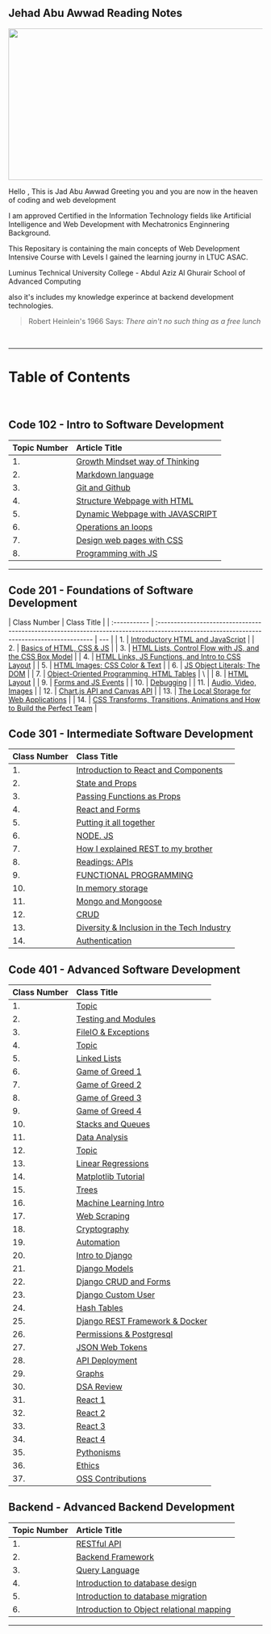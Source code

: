 ## Jehad Abu Awwad Reading Notes

<p align="center">
  <img width="600" height="300" src="https://jadabuawwad.github.io/reading-notes/images/LOGO.png">
</p>

Hello , This is Jad Abu Awwad Greeting you and you are now in the heaven of coding and web development

I am approved Certified in the Information Technology fields like Artificial Intelligence and Web Development with Mechatronics Enginnering Background.

This Repositary is containing the main concepts of Web Development Intensive Course with Levels I gained the learning journy in LTUC ASAC.

Luminus Technical University College - Abdul Aziz Al Ghurair School of Advanced Computing

also it's includes my knowledge experince at backend development technologies.

> Robert Heinlein's 1966 Says: _There ain't no such thing as a free lunch_

<br>

---

# **Table of Contents**

<br>

## **Code 102 - Intro to Software Development**

| Topic Number | Article Title                                                                                     |
| :----------- | :------------------------------------------------------------------------------------------------ |
| 1.           | [Growth Mindset way of Thinking](https://jadaboawwad.github.io/reading-notes/Code101-102/Lab01b)  |
| 2.           | [Markdown language](https://jadaboawwad.github.io/reading-notes/Code101-102/read01)               |
| 3.           | [Git and Github](https://jadaboawwad.github.io/reading-notes/Code101-102/read02)                  |
| 4.           | [Structure Webpage with HTML](https://jadaboawwad.github.io/reading-notes/Code101-102/read03)     |
| 5.           | [Dynamic Webpage with JAVASCRIPT](https://jadaboawwad.github.io/reading-notes/Code101-102/read04) |
| 6.           | [Operations an loops](https://jadaboawwad.github.io/reading-notes/Code101-102/read05)             |
| 7.           | [Design web pages with CSS](https://jadaboawwad.github.io/reading-notes/Code101-102/read06)       |
| 8.           | [Programming with JS](https://jadaboawwad.github.io/reading-notes/Code101-102/read07)             |

---

## **Code 201 - Foundations of Software Development**

| Class Number | Class Title                                                                                                                               |
| :----------- | :---------------------------------------------------------------------------------------------------------------------------------------- | --- |
| 1.           | [Introductory HTML and JavaScript](https://jadaboawwad.github.io/reading-notes/Code201/class-01)                                          |
| 2.           | [Basics of HTML, CSS & JS](https://jadaboawwad.github.io/reading-notes/Code201/class-02)                                                  |
| 3.           | [HTML Lists, Control Flow with JS, and the CSS Box Model](https://jadaboawwad.github.io/reading-notes/Code201/class-03)                   |
| 4.           | [HTML Links, JS Functions, and Intro to CSS Layout](https://jadaboawwad.github.io/reading-notes/Code201/class-04)                         |
| 5.           | [HTML Images; CSS Color & Text](https://jadaboawwad.github.io/reading-notes/Code201/class-05)                                             |
| 6.           | [ JS Object Literals; The DOM](https://jadaboawwad.github.io/reading-notes/Code201/class-06)                                              |
| 7.           | [Object-Oriented Programming, HTML Tables](https://jadaboawwad.github.io/reading-notes/Code201/class-07)                                  | \   |
| 8.           | [HTML Layout](https://jadaboawwad.github.io/reading-notes/Code201/class-08)                                                               |
| 9.           | [Forms and JS Events](https://jadaboawwad.github.io/reading-notes/Code201/class-09)                                                       |
| 10.          | [Debugging](https://jadaboawwad.github.io/reading-notes/Code201/class-10)                                                                 |
| 11.          | [Audio, Video, Images](https://jadaboawwad.github.io/reading-notes/Code201/class-11)                                                      |
| 12.          | [Chart.js API and Canvas API](https://jadaboawwad.github.io/reading-notes/Code201/class-12)                                               |
| 13.          | [The Local Storage for Web Applications](https://jadaboawwad.github.io/reading-notes/Code201/class-13)                                    |
| 14.          | [CSS Transforms, Transitions, Animations and How to Build the Perfect Team](https://jadaboawwad.github.io/reading-notes/Code201/class-14) |

## **Code 301 - Intermediate Software Development**

| Class Number | Class Title                                                                                                |
| :----------- | :--------------------------------------------------------------------------------------------------------- |
| 1.           | [Introduction to React and Components](https://jadaboawwad.github.io/reading-notes/Code301/class-01)       |
| 2.           | [State and Props](https://jadaboawwad.github.io/reading-notes/Code301/class-02)                            |
| 3.           | [Passing Functions as Props](https://jadaboawwad.github.io/reading-notes/Code301/class-03)                 |
| 4.           | [React and Forms](https://jadaboawwad.github.io/reading-notes/Code301/class-04)                            |
| 5.           | [Putting it all together](https://jadaboawwad.github.io/reading-notes/Code301/class-05)                    |
| 6.           | [NODE. JS](https://jadaboawwad.github.io/reading-notes/Code301/class-06)                                   |
| 7.           | [How I explained REST to my brother](https://jadaboawwad.github.io/reading-notes/Code301/class-07)         |
| 8.           | [Readings: APIs](https://jadaboawwad.github.io/reading-notes/Code301/class-08)                             |
| 9.           | [FUNCTIONAL PROGRAMMING](https://jadaboawwad.github.io/reading-notes/Code301/class-09)                     |
| 10.          | [ In memory storage](https://jadaboawwad.github.io/reading-notes/Code301/class-10)                         |
| 11.          | [ Mongo and Mongoose](https://jadaboawwad.github.io/reading-notes/Code301/class-11)                        |
| 12.          | [ CRUD](https://jadaboawwad.github.io/reading-notes/Code301/class-12)                                      |
| 13.          | [Diversity & Inclusion in the Tech Industry](https://jadaboawwad.github.io/reading-notes/Code301/class-13) |
| 14.          | [Authentication](https://jadaboawwad.github.io/reading-notes/Code301/class-14)                             |

## **Code 401 - Advanced Software Development**

| Class Number | Class Title                                                                                    |
| :----------- | :--------------------------------------------------------------------------------------------- |
| 1.           | [Topic](https://jadaboawwad.github.io/reading-notes/Code401/class-01)                          |
| 2.           | [Testing and Modules](https://jadaboawwad.github.io/reading-notes/Code401/class-02)            |
| 3.           | [FileIO & Exceptions](https://jadaboawwad.github.io/reading-notes/Code401/class-03)            |
| 4.           | [Topic](https://jadaboawwad.github.io/reading-notes/Code401/class-04)                          |
| 5.           | [Linked Lists](https://jadaboawwad.github.io/reading-notes/Code401/class-05)                   |
| 6.           | [Game of Greed 1](https://jadaboawwad.github.io/reading-notes/Code401/class-06)                |
| 7.           | [Game of Greed 2](https://jadaboawwad.github.io/reading-notes/Code401/class-07)                |
| 8.           | [Game of Greed 3](https://jadaboawwad.github.io/reading-notes/Code401/class-08)                |
| 9.           | [Game of Greed 4](https://jadaboawwad.github.io/reading-notes/Code401/class-09)                |
| 10.          | [Stacks and Queues](https://jadaboawwad.github.io/reading-notes/Code401/class-10)              |
| 11.          | [Data Analysis](https://jadaboawwad.github.io/reading-notes/Code401/class-11)                  |
| 12.          | [Topic](https://jadaboawwad.github.io/reading-notes/Code401/class-12)                          |
| 13.          | [Linear Regressions](https://jadaboawwad.github.io/reading-notes/Code401/class-13)             |
| 14.          | [Matplotlib Tutorial](https://jadaboawwad.github.io/reading-notes/Code401/class-14)            |
| 15.          | [Trees](https://jadaboawwad.github.io/reading-notes/Code401/class-15)                          |
| 16.          | [Machine Learning Intro](https://jadaboawwad.github.io/reading-notes/Code401/class-16)         |
| 17.          | [Web Scraping](https://jadaboawwad.github.io/reading-notes/Code401/class-17)                   |
| 18.          | [Cryptography](https://jadaboawwad.github.io/reading-notes/Code401/class-18)                   |
| 19.          | [Automation](https://jadaboawwad.github.io/reading-notes/Code401/class-19)                     |
| 20.          | [Intro to Django](https://jadaboawwad.github.io/reading-notes/Code401/class-26)                |
| 21.          | [Django Models](https://jadaboawwad.github.io/reading-notes/Code401/class-27)                  |
| 22.          | [Django CRUD and Forms](https://jadaboawwad.github.io/reading-notes/Code401/class-28)          |
| 23.          | [Django Custom User](https://jadaboawwad.github.io/reading-notes/Code401/class-29)             |
| 24.          | [Hash Tables](https://jadaboawwad.github.io/reading-notes/Code401/class-30)                    |
| 25.          | [Django REST Framework & Docker](https://jadaboawwad.github.io/reading-notes/Code401/class-31) |
| 26.          | [Permissions & Postgresql](https://jadaboawwad.github.io/reading-notes/Code401/class-32)       |
| 27.          | [ JSON Web Tokens](https://jadaboawwad.github.io/reading-notes/Code401/class-33)               |
| 28.          | [API Deployment](https://jadaboawwad.github.io/reading-notes/Code401/class-34)                 |
| 29.          | [Graphs](https://jadaboawwad.github.io/reading-notes/Code401/class-35)                         |
| 30.          | [DSA Review](https://jadaboawwad.github.io/reading-notes/Code401/class-36)                     |
| 31.          | [React 1](https://jadaboawwad.github.io/reading-notes/Code401/class-37)                        |
| 32.          | [React 2](https://jadaboawwad.github.io/reading-notes/Code401/class-38)                        |
| 33.          | [React 3](https://jadaboawwad.github.io/reading-notes/Code401/class-39)                        |
| 34.          | [React 4](https://jadaboawwad.github.io/reading-notes/Code401/class-40)                        |
| 35.          | [Pythonisms](https://jadaboawwad.github.io/reading-notes/Code401/class-41)                     |
| 36.          | [Ethics](https://jadaboawwad.github.io/reading-notes/Code401/class-42)                         |
| 37.          | [OSS Contributions](https://jadaboawwad.github.io/reading-notes/Code401/class-43)              |

## **Backend - Advanced Backend Development**

| Topic Number | Article Title                                                                                          |
| :----------- | :----------------------------------------------------------------------------------------------------- |
| 1.           | [RESTful API](https://jadaboawwad.github.io/reading-notes/Backend/day-1)                               |
| 2.           | [Backend Framework](https://jadaboawwad.github.io/reading-notes/Backend/day-2)                         |
| 3.           | [Query Language](https://jadaboawwad.github.io/reading-notes/Backend/day-3)                            |
| 4.           | [Introduction to database design](https://jadaboawwad.github.io/reading-notes/Backend/day-4)           |
| 5.           | [Introduction to database migration](https://jadaboawwad.github.io/reading-notes/Backend/day-5)        |
| 6.           | [Introduction to Object relational mapping](https://jadaboawwad.github.io/reading-notes/Backend/day-6) |

---
